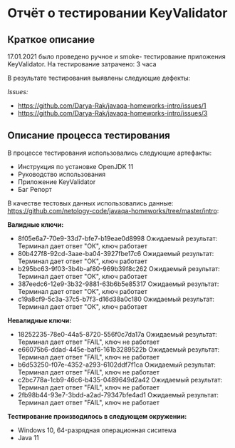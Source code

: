 # **Отчёт о тестировании KeyValidator**

## **Краткое описание**
17.01.2021 было проведено ручное и smoke- тестирование приложения KeyValidator.
На тестирование затрачено: 3 часа

В результате тестирования выявлены следующие дефекты:

*Issues:* 
* https://github.com/Darya-Rak/javaqa-homeworks-intro/issues/1
* https://github.com/Darya-Rak/javaqa-homeworks-intro/issues/3

## **Описание процесса тестирования**
В процессе тестирования использовались следующие артефакты:

* Инструкция по установке OpenJDK 11
* Руководство использования
* Приложение KeyValidator
* Баг Репорт

В качестве тестовых данных использовались данные:
 https://github.com/netology-code/javaqa-homeworks/tree/master/intro:

**Валидные ключи:**

* 8f05e6a7-70e9-33d7-bfe7-b19eae0d8998
Ожидаемый результат:
Терминал дает ответ "ОК", ключ работает
* 80b427f8-92cd-3aae-ba04-3927fbe17c6 
Ожидаемый результат:
Терминал дает ответ "ОК", ключ работает
* b295bc63-9f03-3b4b-af80-969b39f8c262
Ожидаемый результат:
Терминал дает ответ "ОК", ключ работает
* 387eedc6-12e9-3b32-9881-63b6b5e85317
Ожидаемый результат:
Терминал дает ответ "ОК", ключ работает
* c19a8cf9-5c3a-37c5-b7f3-d16d38a0c180
Ожидаемый результат:
Терминал дает ответ "ОК", ключ работает

**Невалидные ключи:**

* 18252235-78e0-44a5-8720-556f0c7da17a
Ожидаемый результат:
Терминал дает ответ "FAIL", ключ не работает
* e66075b6-ddad-445e-baf6-161b3289522b 
Ожидаемый результат:
Терминал дает ответ "FAIL", ключ не работает
* b6d53250-f07e-4352-a293-6102ddf7f1ca
Ожидаемый результат:
Терминал дает ответ "FAIL", ключ не работает
* c2bc778a-1cb9-46c6-b435-0489649d2a42
Ожидаемый результат:
Терминал дает ответ "FAIL", ключ не работает
* 2fb98b44-93e7-3bdd-a2ad-79347bfe4ad1
Ожидаемый результат:
Терминал дает ответ "FAIL", ключ не работает

**Тестирование производилось в следующем окружении:**
* Windows 10, 64-разрядная операционная сиситема
* Java 11
